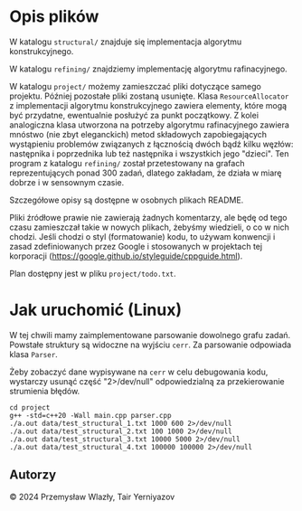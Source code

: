 # Opis plików

W katalogu `structural/` znajduje się implementacja algorytmu konstrukcyjnego.

W katalogu `refining/` znajdziemy implementację algorytmu rafinacyjnego.

W katalogu `project/` możemy zamieszczać pliki dotyczące samego projektu.
Później pozostałe pliki zostaną usunięte. Klasa `ResourceAllocator` z 
implementacji algorytmu konstrukcyjnego zawiera elementy, które mogą być
przydatne, ewentualnie posłużyć za punkt początkowy. Z kolei analogiczna
klasa utworzona na potrzeby algorytmu rafinacyjnego zawiera mnóstwo (nie zbyt
eleganckich) metod składowych zapobiegających wystąpieniu problemów związanych z
łącznością dwóch bądź kilku węzłów: następnika i poprzednika lub też następnika 
i wszystkich jego "dzieci". Ten program z katalogu `refining/` został 
przetestowany na grafach reprezentujących ponad 300 zadań, dlatego zakładam, że
działa w miarę dobrze i w sensownym czasie.

Szczegółowe opisy są dostępne w osobnych plikach README.

Pliki źródłowe prawie nie zawierają żadnych komentarzy, ale będę od tego czasu
zamieszczał takie w nowych plikach, żebyśmy wiedzieli, o co w nich chodzi. 
Jeśli chodzi o styl (formatowanie) kodu, to używam konwencji i zasad
zdefiniowanych przez Google i stosowanych w projektach tej korporacji 
(https://google.github.io/styleguide/cppguide.html).

Plan dostępny jest w pliku `project/todo.txt`.

# Jak uruchomić (Linux)
W tej chwili mamy zaimplementowane parsowanie dowolnego grafu zadań. Powstałe
struktury są widoczne na wyjściu `cerr`. Za parsowanie odpowiada klasa `Parser`.

Żeby zobaczyć dane wypisywane na `cerr` w celu debugowania kodu, wystarczy
usunąć część "2>/dev/null" odpowiedzialną za przekierowanie strumienia błędów.
 
```shell
cd project
g++ -std=c++20 -Wall main.cpp parser.cpp
./a.out data/test_structural_1.txt 1000 600 2>/dev/null
./a.out data/test_structural_2.txt 100 1000 2>/dev/null
./a.out data/test_structural_3.txt 10000 5000 2>/dev/null
./a.out data/test_structural_4.txt 100000 100000 2>/dev/null
```

## Autorzy
&copy; 2024 Przemysław Wlazły, Tair Yerniyazov